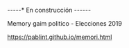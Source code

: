 -*-*-*-*-* En construcción -*-*-*-*-*-*

Memory gaim politico - Elecciones 2019

https://pablint.github.io/memori.html
